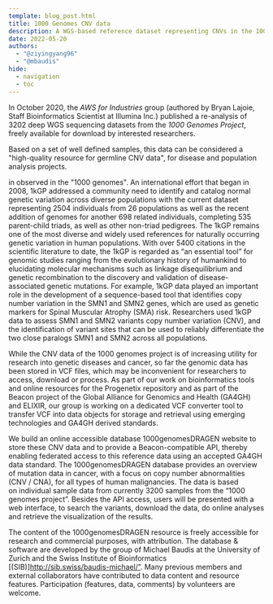 ```yaml
---
template: blog_post.html
title: 1000 Genomes CNV data
description: A WGS-based reference dataset representing CNVs in the 1000 Genome samples 
date: 2022-05-20
authors:
  - "@ziyingyang96"
  - "@mbaudis"
hide:
  - navigation
  - toc
---
```



In October 2020, the _AWS for Industries_ group (authored by Bryan Lajoie, Staff Bioinformatics Scientist at Illumina Inc.) published a re-analysis of 3202 deep WGS sequencing datasets from the _1000 Genomes Project_, freely available for download by interested researchers. 


Based on a set of well defined samples, this data can be considered a "high-quality resource for germline CNV data", for disease and population analysis projects.


 in observed in the "1000 genomes". An international effort that began in 2008, 1kGP addressed a community need to identify and catalog normal genetic variation across diverse populations with the current dataset representing 2504 individuals from 26 populations as well as the recent addition of genomes for another 698 related individuals, completing 535 parent-child triads, as well as other non-triad pedigrees. The 1kGP remains one of the most diverse and widely used references for naturally occurring genetic variation in human populations. With over 5400 citations in the scientific literature to date, the 1kGP is regarded as “an essential tool” for genomic studies ranging from the evolutionary history of humankind to elucidating molecular mechanisms such as linkage disequilibrium and genetic recombination to the discovery and validation of disease-associated genetic mutations. For example, 1kGP data played an important role in the development of a sequence-based tool that identifies copy number variation in the SMN1 and SMN2 genes, which are used as genetic markers for Spinal Muscular Atrophy (SMA) risk. Researchers  used 1kGP data to assess SMN1 and SMN2 variants copy number variation (CNV), and the identification of variant sites that can be used to reliably differentiate the two close paralogs SMN1 and SMN2 across all populations.

While the CNV data of the 1000 genomes project is of increasing utility for research into genetic diseases and cancer, so far the genomic data has been stored in VCF files, which may be inconvenient for researchers to access, download or process. As part of our work on bioinformatics tools and online resources for the Progenetix repository and as part of the Beacon project of the Global Alliance for Genomics and Health (GA4GH) and  ELIXIR, our group is working on a dedicated VCF converter tool to transfer VCF into data objects for storage and retrieval using emerging technologies and GA4GH derived standards.

We build an online accessible database 1000genomesDRAGEN website to store these CNV data and to provide a Beacon-compatible API, thereby enabling federated access to this reference data using an accepted GA4GH data standard. The 1000genomesDRAGEN database provides an overview of mutation data in cancer, with a focus on copy number abnormalities (CNV / CNA), for all types of human malignancies. The data is based on individual sample data from currently 3200 samples from the “1000 genomes project”. Besides the API access, users will be presented with a web interface, to search the variants, download the data, do online analyses and retrieve the visualization of the results. 

The content of the 1000genomesDRAGEN resource is freely accessible for research and commercial purposes, with attribution. The database & software are developed by the group of Michael Baudis at the University of Zurich and the Swiss Institute of Bioinformatics [(SIB)]http://sib.swiss/baudis-michael/”. Many previous members and external collaborators have contributed to data content and resource features. Participation (features, data, comments) by volunteers are welcome.
